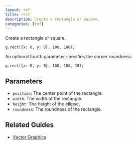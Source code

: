 ```yaml
---
layout: ref
title: rect
description: Create a rectangle or square.
categories: [ref]
---
```

Create a rectangle or square.

    g.rect({x: 0, y: 0}, 100, 100);

An optional fourth parameter specifies the corner roundness:

    g.rect({x: 0, y: 0}, 100, 100, 10);

## Parameters
- `position`: The center point of the rectangle.
- `width`: The width of the rectangle.
- `height`: The height of the ellipse.
- `roundness`: The roundness of the rectangle.

## Related Guides
- [Vector Graphics](/guide/vector.html)
